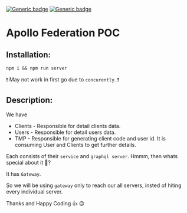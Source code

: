 [![Generic badge](https://img.shields.io/badge/build-Passing-<COLOR>.svg)](https://shields.io/) 
[![Generic badge](https://img.shields.io/badge/coverage-0%25-red.svg)](https://shields.io/)

<h1 allign="center">Apollo Federation POC</h1>

## Installation:

```
npm i && npm run server
````
:exclamation: May not work in first go due to `concurently`. :exclamation:

## Description:

We have

- Clients - Responsible for detail clients data.
- Users - Responsible for detail users data.
- TMP - Responsible for generating client code and user id. It is consuming User and Clients to get further details.

Each consists of their `service` and `graphql server`.
Hmmm, then whats special about it :thinking:?

It has `Gateway`.

So we will be using `gateway` only to reach our all servers, insted of hiting every individual server.

Thanks and Happy Coding :+1: :wink: